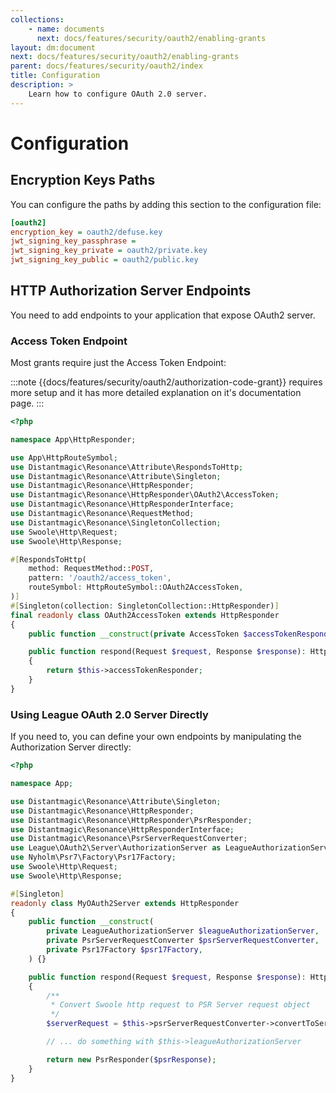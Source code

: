 ```yaml
---
collections: 
    - name: documents
      next: docs/features/security/oauth2/enabling-grants
layout: dm:document
next: docs/features/security/oauth2/enabling-grants
parent: docs/features/security/oauth2/index
title: Configuration
description: >
    Learn how to configure OAuth 2.0 server.
---
```


# Configuration

## Encryption Keys Paths

You can configure the paths by adding this section to the configuration file:

```ini
[oauth2]
encryption_key = oauth2/defuse.key
jwt_signing_key_passphrase =
jwt_signing_key_private = oauth2/private.key
jwt_signing_key_public = oauth2/public.key
```

## HTTP Authorization Server Endpoints

You need to add endpoints to your application that expose OAuth2 server.


### Access Token Endpoint

Most grants require just the Access Token Endpoint:

:::note
{{docs/features/security/oauth2/authorization-code-grant}} requires more setup
and it has more detailed explanation on it's documentation page.
:::

```php file:app/HttpResponder/OAuth2AccessToken.php
<?php

namespace App\HttpResponder;

use App\HttpRouteSymbol;
use Distantmagic\Resonance\Attribute\RespondsToHttp;
use Distantmagic\Resonance\Attribute\Singleton;
use Distantmagic\Resonance\HttpResponder;
use Distantmagic\Resonance\HttpResponder\OAuth2\AccessToken;
use Distantmagic\Resonance\HttpResponderInterface;
use Distantmagic\Resonance\RequestMethod;
use Distantmagic\Resonance\SingletonCollection;
use Swoole\Http\Request;
use Swoole\Http\Response;

#[RespondsToHttp(
    method: RequestMethod::POST,
    pattern: '/oauth2/access_token',
    routeSymbol: HttpRouteSymbol::OAuth2AccessToken,
)]
#[Singleton(collection: SingletonCollection::HttpResponder)]
final readonly class OAuth2AccessToken extends HttpResponder
{
    public function __construct(private AccessToken $accessTokenResponder) {}

    public function respond(Request $request, Response $response): HttpResponderInterface
    {
        return $this->accessTokenResponder;
    }
}
```

### Using League OAuth 2.0 Server Directly

If you need to, you can define your own endpoints by manipulating the 
Authorization Server directly:

```php
<?php

namespace App;

use Distantmagic\Resonance\Attribute\Singleton;
use Distantmagic\Resonance\HttpResponder;
use Distantmagic\Resonance\HttpResponder\PsrResponder;
use Distantmagic\Resonance\HttpResponderInterface;
use Distantmagic\Resonance\PsrServerRequestConverter;
use League\OAuth2\Server\AuthorizationServer as LeagueAuthorizationServer;
use Nyholm\Psr7\Factory\Psr17Factory;
use Swoole\Http\Request;
use Swoole\Http\Response;

#[Singleton]
readonly class MyOAuth2Server extends HttpResponder
{
    public function __construct(
        private LeagueAuthorizationServer $leagueAuthorizationServer,
        private PsrServerRequestConverter $psrServerRequestConverter,
        private Psr17Factory $psr17Factory,
    ) {}

    public function respond(Request $request, Response $response): HttpResponderInterface
    {
        /**
         * Convert Swoole http request to PSR Server request object
         */
        $serverRequest = $this->psrServerRequestConverter->convertToServerRequest($request);

        // ... do something with $this->leagueAuthorizationServer

        return new PsrResponder($psrResponse);
    }
}
```
